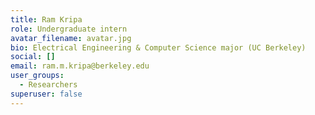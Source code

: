 ```yaml
---
title: Ram Kripa
role: Undergraduate intern
avatar_filename: avatar.jpg
bio: Electrical Engineering & Computer Science major (UC Berkeley)
social: []
email: ram.m.kripa@berkeley.edu
user_groups:
  - Researchers
superuser: false
---
```

